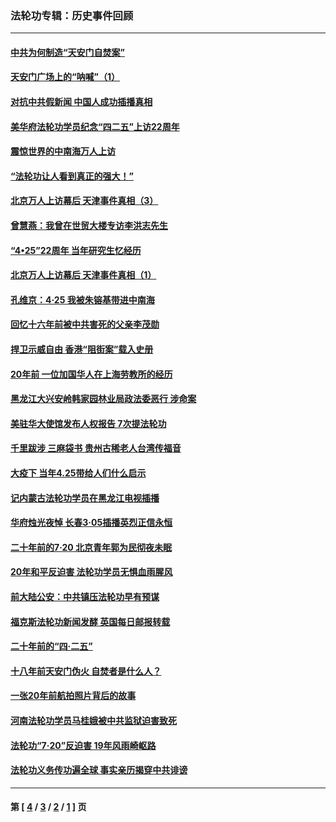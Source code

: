 ### 法轮功专辑：历史事件回顾
---
#### [中共为何制造“天安门自焚案”](../../pages/nf5793/n13183270.md?11160430) 
#### [天安门广场上的“呐喊”（1）](../../pages/nf5793/n13105277.md?11160430) 
#### [对抗中共假新闻 中国人成功插播真相](../../pages/nf5793/n12910618.md?11160430) 
#### [美华府法轮功学员纪念“四二五”上访22周年](../../pages/nf5793/n12904445.md?11160430) 
#### [震惊世界的中南海万人上访](../../pages/nf5793/n12903976.md?11160430) 
#### [“法轮功让人看到真正的强大！”](../../pages/nf5793/n12903195.md?11160430) 
#### [北京万人上访幕后 天津事件真相（3）](../../pages/nf5793/n12902807.md?11160430) 
#### [曾慧燕：我曾在世贸大楼专访李洪志先生](../../pages/nf5793/n12898729.md?11160430) 
#### [“4•25”22周年 当年研究生忆经历](../../pages/nf5793/n12894152.md?11160430) 
#### [北京万人上访幕后 天津事件真相（1）](../../pages/nf5793/n12885174.md?11160430) 
#### [孔维京：4·25 我被朱镕基带进中南海](../../pages/nf5793/n12864987.md?11160430) 
#### [回忆十六年前被中共害死的父亲李茂勋](../../pages/nf5793/n12880270.md?11160430) 
#### [捍卫示威自由 香港“阻街案”载入史册](../../pages/nf5793/n12811245.md?11160430) 
#### [20年前 一位加国华人在上海劳教所的经历](../../pages/nf5793/n12707932.md?11160430) 
#### [黑龙江大兴安岭韩家园林业局政法委恶行 涉命案](../../pages/nf5793/n12622815.md?11160430) 
#### [美驻华大使馆发布人权报告 7次提法轮功](../../pages/nf5793/n12520541.md?11160430) 
#### [千里跋涉 三麻袋书 贵州古稀老人台湾传福音](../../pages/nf5793/n12198750.md?11160430) 
#### [大疫下 当年4.25带给人们什么启示](../../pages/nf5793/n12058565.md?11160430) 
#### [记内蒙古法轮功学员在黑龙江电视插播](../../pages/nf5793/n11699194.md?11160430) 
#### [华府烛光夜悼 长春3·05插播英烈正信永恒](../../pages/nf5793/n11397432.md?11160430) 
#### [二十年前的7·20 北京青年郭为民彻夜未眠](../../pages/nf5793/n11354195.md?11160430) 
#### [20年和平反迫害 法轮功学员无惧血雨腥风](../../pages/nf5793/n11348279.md?11160430) 
#### [前大陆公安：中共镇压法轮功早有预谋](../../pages/nf5793/n11352168.md?11160430) 
#### [福克斯法轮功新闻发酵  英国每日邮报转载](../../pages/nf5793/n11285952.md?11160430) 
#### [二十年前的“四·二五”](../../pages/nf5793/n11207639.md?11160430) 
#### [十八年前天安门伪火 自焚者是什么人？](../../pages/nf5793/n10996556.md?11160430) 
#### [一张20年前航拍照片背后的故事](../../pages/nf5793/n10693797.md?11160430) 
#### [河南法轮功学员马桂娥被中共监狱迫害致死](../../pages/nf5793/n10684974.md?11160430) 
#### [法轮功“7‧20”反迫害 19年风雨崎岖路](../../pages/nf5793/n10570834.md?11160430) 
#### [法轮功义务传功遍全球 事实亲历揭穿中共诽谤](../../pages/nf5793/n10581061.md?11160430) 

---
#### 第 [ [4](./4.md?11160430) / [3](./3.md?11160430) / [2](./2.md?11160430) / [1](./1.md?11160430) ] 页
